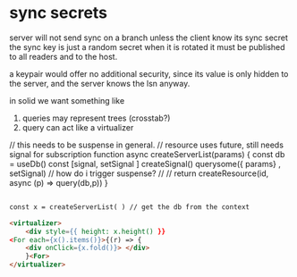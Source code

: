
# sync secrets

server will not send sync on a branch unless the client know its sync secret
the sync key is just a random secret
when it is rotated it must be published to all readers and to the host.

a keypair would offer no additional security, since its value is only hidden to the server, and the server knows the lsn anyway.

in solid we want something like

1. queries may represent trees (crosstab?)
2. query can act like a virtualizer

// this needs to be suspense in general.
// resource uses future, still needs signal for subscription
function async createServerList(params) {
    const db = useDb()
    const [signal, setSignal ] createSignal()
    querysome({ params} , setSignal)  // how do i trigger suspense?
    //
   // return createResource(id, async (p) => query(db,p))
}

```html

const x = createServerList( ) // get the db from the context

<virtualizer> 
    <div style={{ height: x.height() }}
<For each={x().items()}>{(r) => {
    <div onClick={x.fold()}> </div>
    }<For>
</virtualizer>
```
